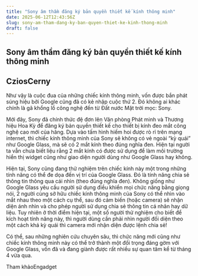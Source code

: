 ```yaml
---
title: "Sony âm thầm đăng ký bản quyền thiết kế kính thông minh"
date: 2025-06-12T12:43:56Z
slug: sony-am-tham-dang-ky-ban-quyen-thiet-ke-kinh-thong-minh
draft: false
---
```


## Sony âm thầm đăng ký bản quyền thiết kế kính thông minh

## CziosCerny

Như vậy là cuộc đua của những chiếc kính thông minh, vốn được bắn phát súng hiệu bởi Google cũng đã có kẻ nhập cuộc thứ 2. Đó không ai khác chính là gã khổng lồ công nghệ đến từ Đất nước Mặt trời mọc: Sony.
 
Mới đây, Sony đã chính thức đệ đơn lên Văn phòng Phát minh và Thương hiệu Hoa Kỳ để đăng ký bản quyền thiết kế cho thiết bị kính đeo mắt công nghệ cao mới của hãng. Dựa vào tấm hình hiếm hoi được rò rỉ trên mạng internet, thì chiếc kính thông minh của Sony sẽ không có vẻ ngoài “kỳ quái” như Google Glass, mà sẽ có 2 mắt kính theo đúng nghĩa đen. Hiện tại người ta vẫn chưa biết liệu rằng 2 mắt kính có được sử dụng để làm môi trường hiển thị widget cũng như giao diện người dùng như Google Glass hay không.
 

 
Hiện tại, Sony cũng đang thử nghiệm trên chiếc kính này một trong những tính năng có thể đe dọa đến vị trí của Google Glass. Đó là tính năng chia sẻ thông tin thông qua cái nhìn (theo đúng nghĩa đen). Không giống như Google Glass yêu cầu người sử dụng điều khiển mọi chức năng bằng giọng nói, 2 người cùng sở hữu chiếc kính thông minh của Sony có thể nhìn vào mắt nhau theo một cách cụ thể, sau đó cảm biến (hoặc camera) sẽ nhận diện ánh nhìn và cho phép người sử dụng chia sẻ thông tin cá nhân hay dữ liệu. Tuy nhiên ở thời điểm hiện tại, một số người thử nghiệm cho biết để kích hoạt tính năng này, thì người dùng cần phải nhìn người đối diện theo một cách khá kỳ quái thì camera mới nhận diện được lệnh chia sẻ!
 
Có thể, sau những nghiên cứu chuyên sâu, thì chức năng mới cũng như chiếc kính thông minh này có thể trở thành một đối trọng đáng gờm với Google Glass, vốn đã và đang giành được rất nhiều sự quan tâm kể từ tháng 4 vừa qua.
 
Tham khảoEngadget